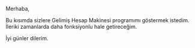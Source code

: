 
Merhaba,

Bu kısımda sizlere Gelimiş Hesap Makinesi programımı göstermek istedim. İleriki zamanlarda daha fonksiyonlu hale getireceğim.

İyi günler dilerim.

